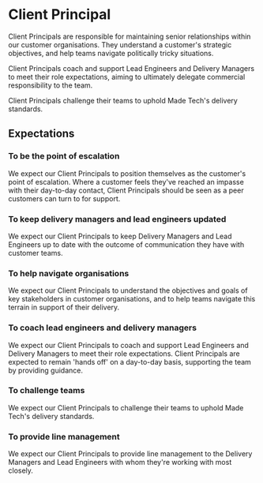 # Client Principal

Client Principals are responsible for maintaining senior relationships within our customer organisations. They understand a customer's strategic objectives, and help teams navigate politically tricky situations.

Client Principals coach and support Lead Engineers and Delivery Managers to meet their role expectations, aiming to ultimately delegate commercial responsibility to the team.

Client Principals challenge their teams to uphold Made Tech's delivery standards.


## Expectations

### To be the point of escalation

We expect our Client Principals to position themselves as the customer's point of escalation. Where a customer feels they've reached an impasse with their day-to-day contact, Client Principals should be seen as a peer customers can turn to for support.

### To keep delivery managers and lead engineers updated

We expect our Client Principals to keep Delivery Managers and Lead Engineers up to date with the outcome of communication they have with customer teams.

### To help navigate organisations

We expect our Client Principals to understand the objectives and goals of key stakeholders in customer organisations, and to help teams navigate this terrain in support of their delivery.

### To coach lead engineers and delivery managers

We expect our Client Principals to coach and support Lead Engineers and Delivery Managers to meet their role expectations. Client Principals are expected to remain 'hands off' on a day-to-day basis, supporting the team by providing guidance.

### To challenge teams

We expect our Client Principals to challenge their teams to uphold Made Tech's delivery standards.

### To provide line management

We expect our Client Principals to provide line management to the Delivery Managers and Lead Engineers with whom they're working with most closely.
